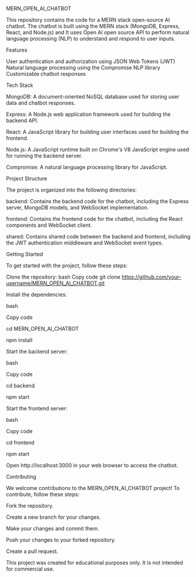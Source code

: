 MERN_OPEN_AI_CHATBOT

This repository contains the code for a MERN stack open-source AI chatbot. The chatbot is built using the MERN stack (MongoDB, Express, React, and Node.js) and It uses Open AI open source API to perform natural language processing (NLP) to understand and respond to user inputs.

Features

User authentication and authorization using JSON Web Tokens (JWT)
Natural language processing using the Compromise NLP library
Customizable chatbot responses

Tech Stack

MongoDB: A document-oriented NoSQL database used for storing user data and chatbot responses.

Express: A Node.js web application framework used for building the backend API.

React: A JavaScript library for building user interfaces used for building the frontend.

Node.js: A JavaScript runtime built on Chrome's V8 JavaScript engine used for running the backend server.


Compromise: A natural language processing library for JavaScript.

Project Structure

The project is organized into the following directories:

backend: Contains the backend code for the chatbot, including the Express server, MongoDB models, and WebSocket implementation.

frontend: Contains the frontend code for the chatbot, including the React components and WebSocket client.

shared: Contains shared code between the backend and frontend, including the JWT authentication middleware and WebSocket event types.


Getting Started

To get started with the project, follow these steps:

Clone the repository:
bash
Copy code
git clone https://github.com/your-username/MERN_OPEN_AI_CHATBOT.git

Install the dependencies:

bash

Copy code

cd MERN_OPEN_AI_CHATBOT

npm install

Start the backend server:

bash

Copy code

cd backend

npm start

Start the frontend server:

bash

Copy code

cd frontend

npm start

Open http://localhost:3000 in your web browser to access the chatbot.

Contributing

We welcome contributions to the MERN_OPEN_AI_CHATBOT project! To contribute, follow these steps:

Fork the repository.

Create a new branch for your changes.

Make your changes and commit them.

Push your changes to your forked repository.

Create a pull request.

This project was created for educational purposes only. It is not intended for commercial use.
